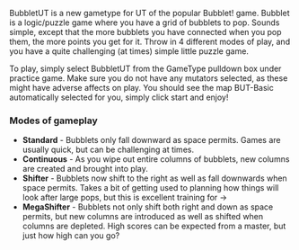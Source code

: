 BubbletUT is a new gametype for UT of the popular Bubblet! game. Bubblet is a logic/puzzle game 
where you have a grid of bubblets to pop. Sounds simple, except that the more bubblets you have 
connected when you pop them, the more points you get for it. Throw in 4 different modes of play,
and you have a quite challenging (at times) simple little puzzle game.

To play, simply select BubbletUT from the GameType pulldown box under practice game.
Make sure you do not have any mutators selected, as these might have adverse affects on play.
You should see the map BUT-Basic automatically selected for you, simply click start and enjoy!

### Modes of gameplay

- **Standard** - Bubblets only fall downward as space permits. Games are usually quick, but can be
challenging at times.
- **Continuous** - As you wipe out entire columns of bubblets, new columns are created and brought into
play.
- **Shifter** - Bubblets now shift to the right as well as fall downwards when space permits. Takes a bit
of getting used to planning how things will look after large pops, but this is
excellent training for ->
- **MegaShifter** - Bubblets not only shift both right and down as space permits, but new columns are introduced
as well as shifted when columns are depleted. High scores can be expected from a master,
but just how high can you go?
